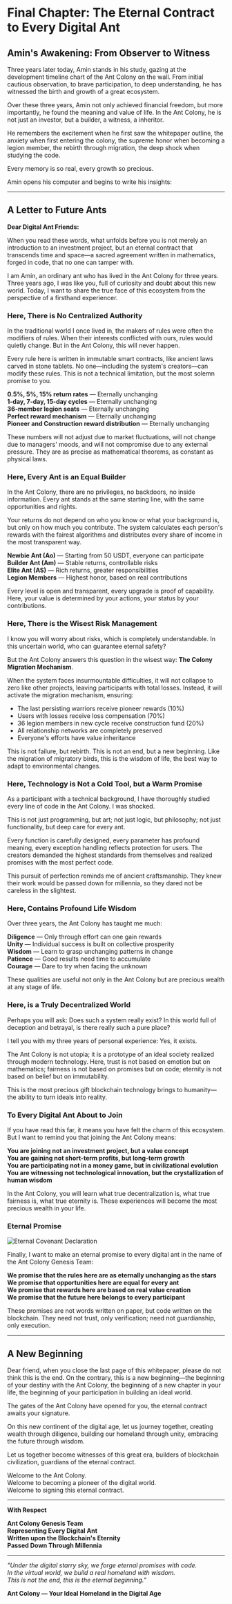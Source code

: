 # Final Chapter: The Eternal Contract to Every Digital Ant

## Amin's Awakening: From Observer to Witness

Three years later today, Amin stands in his study, gazing at the development timeline chart of the Ant Colony on the wall. From initial cautious observation, to brave participation, to deep understanding, he has witnessed the birth and growth of a great ecosystem.

Over these three years, Amin not only achieved financial freedom, but more importantly, he found the meaning and value of life. In the Ant Colony, he is not just an investor, but a builder, a witness, a inheritor.

He remembers the excitement when he first saw the whitepaper outline, the anxiety when first entering the colony, the supreme honor when becoming a legion member, the rebirth through migration, the deep shock when studying the code.

Every memory is so real, every growth so precious.

Amin opens his computer and begins to write his insights:

---

## A Letter to Future Ants

**Dear Digital Ant Friends:**

When you read these words, what unfolds before you is not merely an introduction to an investment project, but an eternal contract that transcends time and space—a sacred agreement written in mathematics, forged in code, that no one can tamper with.

I am Amin, an ordinary ant who has lived in the Ant Colony for three years. Three years ago, I was like you, full of curiosity and doubt about this new world. Today, I want to share the true face of this ecosystem from the perspective of a firsthand experiencer.

### Here, There is No Centralized Authority

In the traditional world I once lived in, the makers of rules were often the modifiers of rules. When their interests conflicted with ours, rules would quietly change. But in the Ant Colony, this will never happen.

Every rule here is written in immutable smart contracts, like ancient laws carved in stone tablets. No one—including the system's creators—can modify these rules. This is not a technical limitation, but the most solemn promise to you.

**0.5%, 5%, 15% return rates** — Eternally unchanging  
**1-day, 7-day, 15-day cycles** — Eternally unchanging  
**36-member legion seats** — Eternally unchanging  
**Perfect reward mechanism** — Eternally unchanging  
**Pioneer and Construction reward distribution** — Eternally unchanging  

These numbers will not adjust due to market fluctuations, will not change due to managers' moods, and will not compromise due to any external pressure. They are as precise as mathematical theorems, as constant as physical laws.

### Here, Every Ant is an Equal Builder

In the Ant Colony, there are no privileges, no backdoors, no inside information. Every ant stands at the same starting line, with the same opportunities and rights.

Your returns do not depend on who you know or what your background is, but only on how much you contribute. The system calculates each person's rewards with the fairest algorithms and distributes every share of income in the most transparent way.

**Newbie Ant (Ao)** — Starting from 50 USDT, everyone can participate  
**Builder Ant (Am)** — Stable returns, controllable risks  
**Elite Ant (AS)** — Rich returns, greater responsibilities  
**Legion Members** — Highest honor, based on real contributions  

Every level is open and transparent, every upgrade is proof of capability. Here, your value is determined by your actions, your status by your contributions.

### Here, There is the Wisest Risk Management

I know you will worry about risks, which is completely understandable. In this uncertain world, who can guarantee eternal safety?

But the Ant Colony answers this question in the wisest way: **The Colony Migration Mechanism**.

When the system faces insurmountable difficulties, it will not collapse to zero like other projects, leaving participants with total losses. Instead, it will activate the migration mechanism, ensuring:

- The last persisting warriors receive pioneer rewards (10%)
- Users with losses receive loss compensation (70%)
- 36 legion members in new cycle receive construction fund (20%)
- All relationship networks are completely preserved
- Everyone's efforts have value inheritance

This is not failure, but rebirth. This is not an end, but a new beginning. Like the migration of migratory birds, this is the wisdom of life, the best way to adapt to environmental changes.

### Here, Technology is Not a Cold Tool, but a Warm Promise

As a participant with a technical background, I have thoroughly studied every line of code in the Ant Colony. I was shocked.

This is not just programming, but art; not just logic, but philosophy; not just functionality, but deep care for every ant.

Every function is carefully designed, every parameter has profound meaning, every exception handling reflects protection for users. The creators demanded the highest standards from themselves and realized promises with the most perfect code.

This pursuit of perfection reminds me of ancient craftsmanship. They knew their work would be passed down for millennia, so they dared not be careless in the slightest.

### Here, Contains Profound Life Wisdom

Over three years, the Ant Colony has taught me much:

**Diligence** — Only through effort can one gain rewards  
**Unity** — Individual success is built on collective prosperity  
**Wisdom** — Learn to grasp unchanging patterns in change  
**Patience** — Good results need time to accumulate  
**Courage** — Dare to try when facing the unknown  

These qualities are useful not only in the Ant Colony but are precious wealth at any stage of life.

### Here, is a Truly Decentralized World

Perhaps you will ask: Does such a system really exist? In this world full of deception and betrayal, is there really such a pure place?

I tell you with my three years of personal experience: Yes, it exists.

The Ant Colony is not utopia; it is a prototype of an ideal society realized through modern technology. Here, trust is not based on emotion but on mathematics; fairness is not based on promises but on code; eternity is not based on belief but on immutability.

This is the most precious gift blockchain technology brings to humanity—the ability to turn ideals into reality.

### To Every Digital Ant About to Join

If you have read this far, it means you have felt the charm of this ecosystem. But I want to remind you that joining the Ant Colony means:

**You are joining not an investment project, but a value concept**  
**You are gaining not short-term profits, but long-term growth**  
**You are participating not in a money game, but in civilizational evolution**  
**You are witnessing not technological innovation, but the crystallization of human wisdom**  

In the Ant Colony, you will learn what true decentralization is, what true fairness is, what true eternity is. These experiences will become the most precious wealth in your life.

### Eternal Promise

![Eternal Covenant Declaration](/images/epilogue/epilogue-covenant.png)

Finally, I want to make an eternal promise to every digital ant in the name of the Ant Colony Genesis Team:

**We promise that the rules here are as eternally unchanging as the stars**  
**We promise that opportunities here are equal for every ant**  
**We promise that rewards here are based on real value creation**  
**We promise that the future here belongs to every participant**  

These promises are not words written on paper, but code written on the blockchain. They need not trust, only verification; need not guardianship, only execution.

---

## A New Beginning

Dear friend, when you close the last page of this whitepaper, please do not think this is the end. On the contrary, this is a new beginning—the beginning of your destiny with the Ant Colony, the beginning of a new chapter in your life, the beginning of your participation in building an ideal world.

The gates of the Ant Colony have opened for you, the eternal contract awaits your signature.

On this new continent of the digital age, let us journey together, creating wealth through diligence, building our homeland through unity, embracing the future through wisdom.

Let us together become witnesses of this great era, builders of blockchain civilization, guardians of the eternal contract.

Welcome to the Ant Colony.  
Welcome to becoming a pioneer of the digital world.  
Welcome to signing this eternal contract.

---

**With Respect**

**Ant Colony Genesis Team**  
**Representing Every Digital Ant**  
**Written upon the Blockchain's Eternity**  
**Passed Down Through Millennia**

---

*"Under the digital starry sky, we forge eternal promises with code.  
In the virtual world, we build a real homeland with wisdom.  
This is not the end, this is the eternal beginning."*

**Ant Colony — Your Ideal Homeland in the Digital Age**